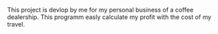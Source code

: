 This project is devlop by me for my personal business of a coffee dealership. This programm easly calculate my profit with the cost of my travel. 
